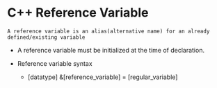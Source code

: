 # C++ Reference Variable
    A reference variable is an alias(alternative name) for an already defined/existing variable

- A reference variable must be initialized at the time of declaration.

- Reference variable syntax
    - [datatype] &[reference_variable] = [regular_variable]
